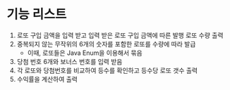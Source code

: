 # 기능 리스트
1. 로또 구입 금액을 입력 받고 입력 받은 로또 구입 금액에 따른 발행 로또 수량 출력
2. 중복되지 않는 무작위의 6개의 숫자를 포함한 로또를 수량에 따라 발급
   - 이때, 로또들은 Java Enum을 이용해서 묶음
3. 당첨 번호 6개와 보너스 번호를 입력 받음
4. 각 로또와 당첨번호를 비교하여 등수를 확인하고 등수당 로또 갯수 출력
5. 수익률을 계산하여 출력